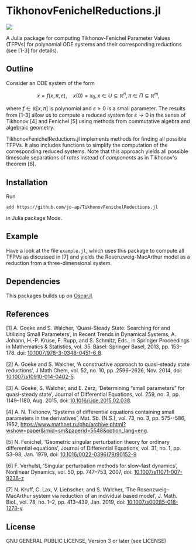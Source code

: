 # TikhonovFenichelReductions.jl

[![](https://img.shields.io/badge/docs-dev-blue.svg)](https://jo-ap.github.io/TikhonovFenichelReductions.jl/dev)

A Julia package for computing Tikhonov-Fenichel Parameter Values (TFPVs) for
polynomial ODE systems and their corresponding reductions (see [1-3] for
details).

## Outline
Consider an ODE system of the form 
```math
\dot{x} = f(x,\pi, \varepsilon), \quad x(0)=x_0, x \in U\subseteq\mathbb{R}^n, \pi \in \Pi \subseteq \mathbb{R}^m,
```
where $f \in \mathbb{R}[x,\pi]$ is polynomial and $\varepsilon \geq 0$ is a small
parameter. 
The results from [1-3] allow us to compute a reduced system for $`\varepsilon
\to 0`$ in the sense of Tikhonov [4] and Fenichel [5] using methods from
commutative algebra and algebraic geometry. 

TikhonovFenichelReductions.jl implements methods for finding all possible
TFPVs.
It also includes functions to simplify the computation of the corresponding
reduced systems.
Note that this approach yields all possible timescale separations of _rates_
instead of _components_ as in Tikhonov's theorem [6].

## Installation
Run
~~~
add https://github.com/jo-ap/TikhonovFenichelReductions.jl
~~~
in Julia package Mode.

## Example
Have a look at the file `example.jl`, which uses this package to compute all
TFPVs as discussed in [7] and yields the Rosenzweig-MacArthur model as a
reduction from a three-dimensional system.

## Dependencies
This packages builds up on [Oscar.jl](https://www.oscar-system.org/).
 
## References
[1] A. Goeke and S. Walcher, ‘Quasi-Steady State: Searching for and Utilizing Small Parameters’, in Recent Trends in Dynamical Systems, A. Johann, H.-P. Kruse, F. Rupp, and S. Schmitz, Eds., in Springer Proceedings in Mathematics & Statistics, vol. 35. Basel: Springer Basel, 2013, pp. 153–178. doi: [10.1007/978-3-0348-0451-6_8](http://link.springer.com/10.1007/978-3-0348-0451-6_8).

[2] A. Goeke and S. Walcher, ‘A constructive approach to quasi-steady state reductions’, J Math Chem, vol. 52, no. 10, pp. 2596–2626, Nov. 2014, doi: [10.1007/s10910-014-0402-5](http://link.springer.com/10.1007/s10910-014-0402-5).

[3] A. Goeke, S. Walcher, and E. Zerz, ‘Determining “small parameters” for quasi-steady state’, Journal of Differential Equations, vol. 259, no. 3, pp. 1149–1180, Aug. 2015, doi: [10.1016/j.jde.2015.02.038](https://linkinghub.elsevier.com/retrieve/pii/S0022039615001102).

[4] A. N. Tikhonov, ‘Systems of differential equations containing small parameters in the derivatives’, Mat. Sb. (N.S.), vol. 73, no. 3, pp. 575--586, 1952, <https://www.mathnet.ru/php/archive.phtml?wshow=paper&jrnid=sm&paperid=5548&option_lang=eng>.

[5] N. Fenichel, ‘Geometric singular perturbation theory for ordinary differential equations’, Journal of Differential Equations, vol. 31, no. 1, pp. 53–98, Jan. 1979, doi: [10.1016/0022-0396(79)90152-9](https://linkinghub.elsevier.com/retrieve/pii/0022039679901529)

[6] F. Verhulst, ‘Singular perturbation methods for slow–fast dynamics’, Nonlinear Dynamics, vol. 50, pp. 747–753, 2007, doi: [10.1007/s11071-007-9236-z](https://doi.org/10.1007/s11071-007-9236-z)

[7] N. Kruff, C. Lax, V. Liebscher, and S. Walcher, ‘The Rosenzweig–MacArthur system via reduction of an individual based model’, J. Math. Biol., vol. 78, no. 1–2, pp. 413–439, Jan. 2019, doi: [10.1007/s00285-018-1278-y](http://link.springer.com/10.1007/s00285-018-1278-y).

## License
GNU GENERAL PUBLIC LICENSE, Version 3 or later (see LICENSE)
